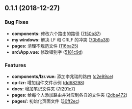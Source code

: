 ## 0.1.1 (2018-12-27)


### Bug Fixes

* **components:** 修改六个路由的路径 ([7f50b87](https://github.com/junfeidao/sxproject/commit/7f50b87))
* **my windows:** 解决 LF 和 CRLF 的冲突 ([70b9a38](https://github.com/junfeidao/sxproject/commit/70b9a38))
* **pages:** 清理不规范文件 ([116ba25](https://github.com/junfeidao/sxproject/commit/116ba25))
* **src\App.vue:** 修改错别字 ([5181c9d](https://github.com/junfeidao/sxproject/commit/5181c9d))


### Features

* **components/lzr.vue:** 添加李兆瑞的路由 ([c2e99ce](https://github.com/junfeidao/sxproject/commit/c2e99ce))
* **cp-lzr:** 增加组件文件示例 ([dd68298](https://github.com/junfeidao/sxproject/commit/dd68298))
* **docs:** 增加笔记文件夹 ([7f291c7](https://github.com/junfeidao/sxproject/commit/7f291c7))
* **pages:** 给每个人添加路由并对应到各自的文件夹 ([2dba472](https://github.com/junfeidao/sxproject/commit/2dba472))
* **pages/:** 初始化页面文件 ([30ff2ec](https://github.com/junfeidao/sxproject/commit/30ff2ec))



